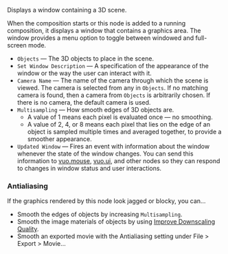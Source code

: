 Displays a window containing a 3D scene.

When the composition starts or this node is added to a running composition, it displays a window that contains a graphics area. The window provides a menu option to toggle between windowed and full-screen mode.

   - `Objects` — The 3D objects to place in the scene.
   - `Set Window Description` — A specification of the appearance of the window or the way the user can interact with it.
   - `Camera Name` — The name of the camera through which the scene is viewed. The camera is selected from any in `Objects`. If no matching camera is found, then a camera from `Objects` is arbitrarily chosen. If there is no camera, the default camera is used. 
   - `Multisampling` — How smooth edges of 3D objects are.
      - A value of 1 means each pixel is evaluated once — no smoothing.
      - A value of 2, 4, or 8 means each pixel that lies on the edge of an object is sampled multiple times and averaged together, to provide a smoother appearance.
   - `Updated Window` — Fires an event with information about the window whenever the state of the window changes. You can send this information to [vuo.mouse](vuo-nodeset://vuo.mouse), [vuo.ui](vuo-nodeset://vuo.ui), and other nodes so they can respond to changes in window status and user interactions.

### Antialiasing

If the graphics rendered by this node look jagged or blocky, you can…

   - Smooth the edges of objects by increasing `Multisampling`.
   - Smooth the image materials of objects by using [Improve Downscaling Quality](vuo-node://vuo.image.mipmap).
   - Smooth an exported movie with the Antialiasing setting under File > Export > Movie…
